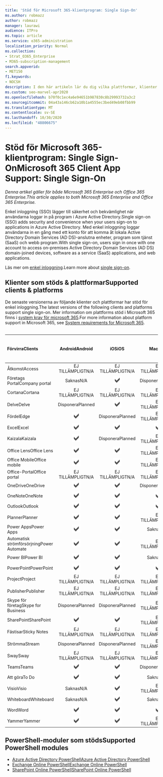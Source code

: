 ```yaml
---
title: 'Stöd för Microsoft 365-klientprogram: Single Sign-On'
ms.author: robmazz
author: robmazz
manager: laurawi
audience: ITPro
ms.topic: article
ms.service: o365-administration
localization_priority: Normal
ms.collection:
- Strat_O365_Enterprise
- M365-subscription-management
search.appverid:
- MET150
f1.keywords:
- NOCSH
description: I den här artikeln lär du dig vilka plattformar, klienter och PowerShell-moduler som stöder enkel inloggning för Microsoft 365.
ms.custom: seo-marvel-apr2020
ms.openlocfilehash: b70f0c1ec4a6e94651b987830c8b29993732a3c2
ms.sourcegitcommit: 04a43a146cb62a10b1a4555ec3bed49eb08fbb99
ms.translationtype: MT
ms.contentlocale: sv-SE
ms.lasthandoff: 10/30/2020
ms.locfileid: "48806675"
---
```

# <a name="microsoft-365-client-app-support-single-sign-on"></a><span data-ttu-id="5f1e7-103">Stöd för Microsoft 365-klientprogram: Single Sign-On</span><span class="sxs-lookup"><span data-stu-id="5f1e7-103">Microsoft 365 Client App Support: Single Sign-On</span></span>

<span data-ttu-id="5f1e7-104">*Denna artikel gäller för både Microsoft 365 Enterprise och Office 365 Enterprise.*</span><span class="sxs-lookup"><span data-stu-id="5f1e7-104">*This article applies to both Microsoft 365 Enterprise and Office 365 Enterprise.*</span></span>

<span data-ttu-id="5f1e7-105">Enkel inloggning (SSO) lägger till säkerhet och bekvämlighet när användarna loggar in på program i Azure Active Directory.</span><span class="sxs-lookup"><span data-stu-id="5f1e7-105">Single sign-on (SSO) adds security and convenience when your users sign-on to applications in Azure Active Directory.</span></span> <span data-ttu-id="5f1e7-106">Med enkel inloggning loggar användarna in en gång med ett konto för att komma åt lokala Active Directory Domain Services (AD DS)-anslutna enheter, program som tjänst (SaaS) och webb program.</span><span class="sxs-lookup"><span data-stu-id="5f1e7-106">With single sign-on, users sign in once with one account to access on-premises Active Directory Domain Services (AD DS) domain-joined devices, software as a service (SaaS) applications, and web applications.</span></span>

<span data-ttu-id="5f1e7-107">Läs mer om [enkel inloggning](https://docs.microsoft.com/azure/active-directory/manage-apps/what-is-single-sign-on).</span><span class="sxs-lookup"><span data-stu-id="5f1e7-107">Learn more about [single sign-on](https://docs.microsoft.com/azure/active-directory/manage-apps/what-is-single-sign-on).</span></span>

## <a name="supported-clients--platforms"></a><span data-ttu-id="5f1e7-108">Klienter som stöds & plattformar</span><span class="sxs-lookup"><span data-stu-id="5f1e7-108">Supported clients & platforms</span></span>

<span data-ttu-id="5f1e7-109">De senaste versionerna av följande klienter och plattformar har stöd för enkel inloggning.</span><span class="sxs-lookup"><span data-stu-id="5f1e7-109">The latest versions of the following clients and platforms support single sign-on.</span></span> <span data-ttu-id="5f1e7-110">Mer information om plattforms stöd i Microsoft 365 finns i [system krav för microsoft 365](https://products.office.com/office-system-requirements).</span><span class="sxs-lookup"><span data-stu-id="5f1e7-110">For more information about platform support in Microsoft 365, see [System requirements for Microsoft 365](https://products.office.com/office-system-requirements).</span></span>
<br>
<br>

| <span data-ttu-id="5f1e7-111">Förvirra</span><span class="sxs-lookup"><span data-stu-id="5f1e7-111">Clients</span></span> | <span data-ttu-id="5f1e7-112">Android</span><span class="sxs-lookup"><span data-stu-id="5f1e7-112">Android</span></span> | <span data-ttu-id="5f1e7-113">iOS</span><span class="sxs-lookup"><span data-stu-id="5f1e7-113">iOS</span></span> | <span data-ttu-id="5f1e7-114">Mac</span><span class="sxs-lookup"><span data-stu-id="5f1e7-114">Mac</span></span>| <span data-ttu-id="5f1e7-115">Windows 10</span><span class="sxs-lookup"><span data-stu-id="5f1e7-115">Windows 10</span></span> <br> <span data-ttu-id="5f1e7-116">Moderna appar</span><span class="sxs-lookup"><span data-stu-id="5f1e7-116">Modern Apps</span></span>| <span data-ttu-id="5f1e7-117">Windows 10</span><span class="sxs-lookup"><span data-stu-id="5f1e7-117">Windows 10</span></span> <br> <span data-ttu-id="5f1e7-118">Datorer</span><span class="sxs-lookup"><span data-stu-id="5f1e7-118">Desktop</span></span> |
|:---|:---:|:---:|:---:|:---:|:---:|
| <span data-ttu-id="5f1e7-119">Åtkomst</span><span class="sxs-lookup"><span data-stu-id="5f1e7-119">Access</span></span> | <span data-ttu-id="5f1e7-120">EJ TILLÄMPLIGT</span><span class="sxs-lookup"><span data-stu-id="5f1e7-120">N/A</span></span> | <span data-ttu-id="5f1e7-121">EJ TILLÄMPLIGT</span><span class="sxs-lookup"><span data-stu-id="5f1e7-121">N/A</span></span> | <span data-ttu-id="5f1e7-122">EJ TILLÄMPLIGT</span><span class="sxs-lookup"><span data-stu-id="5f1e7-122">N/A</span></span> | <span data-ttu-id="5f1e7-123">EJ TILLÄMPLIGT</span><span class="sxs-lookup"><span data-stu-id="5f1e7-123">N/A</span></span> | ![Stöds](../media/check-mark.png) |
| <span data-ttu-id="5f1e7-125">Företags Portal</span><span class="sxs-lookup"><span data-stu-id="5f1e7-125">Company portal</span></span> | <span data-ttu-id="5f1e7-126">Saknas</span><span class="sxs-lookup"><span data-stu-id="5f1e7-126">N/A</span></span> | ![Stöds](../media/check-mark.png) | <span data-ttu-id="5f1e7-128">Disponera</span><span class="sxs-lookup"><span data-stu-id="5f1e7-128">Planned</span></span> | ![Stöds](../media/check-mark.png) | <span data-ttu-id="5f1e7-130">Saknas</span><span class="sxs-lookup"><span data-stu-id="5f1e7-130">N/A</span></span> |
| <span data-ttu-id="5f1e7-131">Cortana</span><span class="sxs-lookup"><span data-stu-id="5f1e7-131">Cortana</span></span> | <span data-ttu-id="5f1e7-132">EJ TILLÄMPLIGT</span><span class="sxs-lookup"><span data-stu-id="5f1e7-132">N/A</span></span> | <span data-ttu-id="5f1e7-133">EJ TILLÄMPLIGT</span><span class="sxs-lookup"><span data-stu-id="5f1e7-133">N/A</span></span> | <span data-ttu-id="5f1e7-134">EJ TILLÄMPLIGT</span><span class="sxs-lookup"><span data-stu-id="5f1e7-134">N/A</span></span> | ![Stöds](../media/check-mark.png) | <span data-ttu-id="5f1e7-136">Saknas</span><span class="sxs-lookup"><span data-stu-id="5f1e7-136">N/A</span></span> |
| <span data-ttu-id="5f1e7-137">Delve</span><span class="sxs-lookup"><span data-stu-id="5f1e7-137">Delve</span></span> | <span data-ttu-id="5f1e7-138">Disponera</span><span class="sxs-lookup"><span data-stu-id="5f1e7-138">Planned</span></span> | ![Stöds](../media/check-mark.png) | <span data-ttu-id="5f1e7-140">EJ TILLÄMPLIGT</span><span class="sxs-lookup"><span data-stu-id="5f1e7-140">N/A</span></span> | <span data-ttu-id="5f1e7-141">EJ TILLÄMPLIGT</span><span class="sxs-lookup"><span data-stu-id="5f1e7-141">N/A</span></span> | <span data-ttu-id="5f1e7-142">EJ TILLÄMPLIGT</span><span class="sxs-lookup"><span data-stu-id="5f1e7-142">N/A</span></span> |
| <span data-ttu-id="5f1e7-143">Fördel</span><span class="sxs-lookup"><span data-stu-id="5f1e7-143">Edge</span></span> | ![Stöds](../media/check-mark.png) | <span data-ttu-id="5f1e7-145">Disponera</span><span class="sxs-lookup"><span data-stu-id="5f1e7-145">Planned</span></span> | <span data-ttu-id="5f1e7-146">EJ TILLÄMPLIGT</span><span class="sxs-lookup"><span data-stu-id="5f1e7-146">N/A</span></span> | <span data-ttu-id="5f1e7-147">EJ TILLÄMPLIGT</span><span class="sxs-lookup"><span data-stu-id="5f1e7-147">N/A</span></span> | ![Stöds](../media/check-mark.png) |
| <span data-ttu-id="5f1e7-149">Excel</span><span class="sxs-lookup"><span data-stu-id="5f1e7-149">Excel</span></span> | ![Stöds](../media/check-mark.png) | ![Stöds](../media/check-mark.png) | ![Stöds](../media/check-mark.png) | ![Stöds](../media/check-mark.png) | ![Stöds](../media/check-mark.png) |
| <span data-ttu-id="5f1e7-155">Kaizala</span><span class="sxs-lookup"><span data-stu-id="5f1e7-155">Kaizala</span></span> | ![Stöds](../media/check-mark.png) | <span data-ttu-id="5f1e7-157">Disponera</span><span class="sxs-lookup"><span data-stu-id="5f1e7-157">Planned</span></span> | <span data-ttu-id="5f1e7-158">EJ TILLÄMPLIGT</span><span class="sxs-lookup"><span data-stu-id="5f1e7-158">N/A</span></span> | <span data-ttu-id="5f1e7-159">EJ TILLÄMPLIGT</span><span class="sxs-lookup"><span data-stu-id="5f1e7-159">N/A</span></span> | <span data-ttu-id="5f1e7-160">EJ TILLÄMPLIGT</span><span class="sxs-lookup"><span data-stu-id="5f1e7-160">N/A</span></span> |
| <span data-ttu-id="5f1e7-161">Office Lens</span><span class="sxs-lookup"><span data-stu-id="5f1e7-161">Office Lens</span></span>| ![Stöds](../media/check-mark.png) | ![Stöds](../media/check-mark.png) | <span data-ttu-id="5f1e7-164">EJ TILLÄMPLIGT</span><span class="sxs-lookup"><span data-stu-id="5f1e7-164">N/A</span></span> | <span data-ttu-id="5f1e7-165">EJ TILLÄMPLIGT</span><span class="sxs-lookup"><span data-stu-id="5f1e7-165">N/A</span></span> | <span data-ttu-id="5f1e7-166">EJ TILLÄMPLIGT</span><span class="sxs-lookup"><span data-stu-id="5f1e7-166">N/A</span></span> |
| <span data-ttu-id="5f1e7-167">Office Mobile</span><span class="sxs-lookup"><span data-stu-id="5f1e7-167">Office mobile</span></span> | ![Stöds](../media/check-mark.png) | ![Stöds](../media/check-mark.png) | <span data-ttu-id="5f1e7-170">EJ TILLÄMPLIGT</span><span class="sxs-lookup"><span data-stu-id="5f1e7-170">N/A</span></span> | <span data-ttu-id="5f1e7-171">EJ TILLÄMPLIGT</span><span class="sxs-lookup"><span data-stu-id="5f1e7-171">N/A</span></span> | <span data-ttu-id="5f1e7-172">EJ TILLÄMPLIGT</span><span class="sxs-lookup"><span data-stu-id="5f1e7-172">N/A</span></span> |
| <span data-ttu-id="5f1e7-173">Office-Portal</span><span class="sxs-lookup"><span data-stu-id="5f1e7-173">Office portal</span></span> | <span data-ttu-id="5f1e7-174">EJ TILLÄMPLIGT</span><span class="sxs-lookup"><span data-stu-id="5f1e7-174">N/A</span></span> | <span data-ttu-id="5f1e7-175">EJ TILLÄMPLIGT</span><span class="sxs-lookup"><span data-stu-id="5f1e7-175">N/A</span></span> | <span data-ttu-id="5f1e7-176">EJ TILLÄMPLIGT</span><span class="sxs-lookup"><span data-stu-id="5f1e7-176">N/A</span></span> | ![Stöds](../media/check-mark.png) | <span data-ttu-id="5f1e7-178">Saknas</span><span class="sxs-lookup"><span data-stu-id="5f1e7-178">N/A</span></span> |
| <span data-ttu-id="5f1e7-179">OneDrive</span><span class="sxs-lookup"><span data-stu-id="5f1e7-179">OneDrive</span></span> | ![Stöds](../media/check-mark.png) | ![Stöds](../media/check-mark.png) | <span data-ttu-id="5f1e7-182">Disponera</span><span class="sxs-lookup"><span data-stu-id="5f1e7-182">Planned</span></span> | ![Stöds](../media/check-mark.png) | <span data-ttu-id="5f1e7-184">Disponera</span><span class="sxs-lookup"><span data-stu-id="5f1e7-184">Planned</span></span> |
| <span data-ttu-id="5f1e7-185">OneNote</span><span class="sxs-lookup"><span data-stu-id="5f1e7-185">OneNote</span></span> | ![Stöds](../media/check-mark.png) | ![Stöds](../media/check-mark.png) | ![Stöds](../media/check-mark.png) | ![Stöds](../media/check-mark.png) | <span data-ttu-id="5f1e7-190">Disponera</span><span class="sxs-lookup"><span data-stu-id="5f1e7-190">Planned</span></span> |
| <span data-ttu-id="5f1e7-191">Outlook</span><span class="sxs-lookup"><span data-stu-id="5f1e7-191">Outlook</span></span> | ![Stöds](../media/check-mark.png) | ![Stöds](../media/check-mark.png) | ![Stöds](../media/check-mark.png) | <span data-ttu-id="5f1e7-195">Disponera</span><span class="sxs-lookup"><span data-stu-id="5f1e7-195">Planned</span></span> | ![Stöds](../media/check-mark.png) |
| <span data-ttu-id="5f1e7-197">Planner</span><span class="sxs-lookup"><span data-stu-id="5f1e7-197">Planner</span></span> | ![Stöds](../media/check-mark.png) | ![Stöds](../media/check-mark.png) | <span data-ttu-id="5f1e7-200">EJ TILLÄMPLIGT</span><span class="sxs-lookup"><span data-stu-id="5f1e7-200">N/A</span></span> | <span data-ttu-id="5f1e7-201">EJ TILLÄMPLIGT</span><span class="sxs-lookup"><span data-stu-id="5f1e7-201">N/A</span></span> | <span data-ttu-id="5f1e7-202">EJ TILLÄMPLIGT</span><span class="sxs-lookup"><span data-stu-id="5f1e7-202">N/A</span></span> |
| <span data-ttu-id="5f1e7-203">Power Apps</span><span class="sxs-lookup"><span data-stu-id="5f1e7-203">Power Apps</span></span> | ![Stöds](../media/check-mark.png) | ![Stöds](../media/check-mark.png) | <span data-ttu-id="5f1e7-206">Saknas</span><span class="sxs-lookup"><span data-stu-id="5f1e7-206">N/A</span></span> | <span data-ttu-id="5f1e7-207">Disponera</span><span class="sxs-lookup"><span data-stu-id="5f1e7-207">Planned</span></span> | <span data-ttu-id="5f1e7-208">Saknas</span><span class="sxs-lookup"><span data-stu-id="5f1e7-208">N/A</span></span> |
| <span data-ttu-id="5f1e7-209">Automatisk strömförsörjning</span><span class="sxs-lookup"><span data-stu-id="5f1e7-209">Power Automate</span></span> | ![Stöds](../media/check-mark.png) | ![Stöds](../media/check-mark.png) | <span data-ttu-id="5f1e7-212">EJ TILLÄMPLIGT</span><span class="sxs-lookup"><span data-stu-id="5f1e7-212">N/A</span></span> | <span data-ttu-id="5f1e7-213">EJ TILLÄMPLIGT</span><span class="sxs-lookup"><span data-stu-id="5f1e7-213">N/A</span></span> | <span data-ttu-id="5f1e7-214">EJ TILLÄMPLIGT</span><span class="sxs-lookup"><span data-stu-id="5f1e7-214">N/A</span></span> |
| <span data-ttu-id="5f1e7-215">Power BI</span><span class="sxs-lookup"><span data-stu-id="5f1e7-215">Power BI</span></span> | ![Stöds](../media/check-mark.png) | ![Stöds](../media/check-mark.png) | <span data-ttu-id="5f1e7-218">Saknas</span><span class="sxs-lookup"><span data-stu-id="5f1e7-218">N/A</span></span> | ![Stöds](../media/check-mark.png) | <span data-ttu-id="5f1e7-220">Disponera</span><span class="sxs-lookup"><span data-stu-id="5f1e7-220">Planned</span></span> |
| <span data-ttu-id="5f1e7-221">PowerPoint</span><span class="sxs-lookup"><span data-stu-id="5f1e7-221">PowerPoint</span></span> | ![Stöds](../media/check-mark.png) | ![Stöds](../media/check-mark.png) | ![Stöds](../media/check-mark.png) | ![Stöds](../media/check-mark.png) | ![Stöds](../media/check-mark.png) |
| <span data-ttu-id="5f1e7-227">Project</span><span class="sxs-lookup"><span data-stu-id="5f1e7-227">Project</span></span> | <span data-ttu-id="5f1e7-228">EJ TILLÄMPLIGT</span><span class="sxs-lookup"><span data-stu-id="5f1e7-228">N/A</span></span> | <span data-ttu-id="5f1e7-229">EJ TILLÄMPLIGT</span><span class="sxs-lookup"><span data-stu-id="5f1e7-229">N/A</span></span> | <span data-ttu-id="5f1e7-230">EJ TILLÄMPLIGT</span><span class="sxs-lookup"><span data-stu-id="5f1e7-230">N/A</span></span> | <span data-ttu-id="5f1e7-231">EJ TILLÄMPLIGT</span><span class="sxs-lookup"><span data-stu-id="5f1e7-231">N/A</span></span> | ![Stöds](../media/check-mark.png) |
| <span data-ttu-id="5f1e7-233">Publisher</span><span class="sxs-lookup"><span data-stu-id="5f1e7-233">Publisher</span></span> | <span data-ttu-id="5f1e7-234">EJ TILLÄMPLIGT</span><span class="sxs-lookup"><span data-stu-id="5f1e7-234">N/A</span></span> | <span data-ttu-id="5f1e7-235">EJ TILLÄMPLIGT</span><span class="sxs-lookup"><span data-stu-id="5f1e7-235">N/A</span></span> | <span data-ttu-id="5f1e7-236">EJ TILLÄMPLIGT</span><span class="sxs-lookup"><span data-stu-id="5f1e7-236">N/A</span></span> | <span data-ttu-id="5f1e7-237">EJ TILLÄMPLIGT</span><span class="sxs-lookup"><span data-stu-id="5f1e7-237">N/A</span></span> | ![Stöds](../media/check-mark.png) |
| <span data-ttu-id="5f1e7-239">Skype för företag</span><span class="sxs-lookup"><span data-stu-id="5f1e7-239">Skype for Business</span></span> | <span data-ttu-id="5f1e7-240">Disponera</span><span class="sxs-lookup"><span data-stu-id="5f1e7-240">Planned</span></span> | <span data-ttu-id="5f1e7-241">Disponera</span><span class="sxs-lookup"><span data-stu-id="5f1e7-241">Planned</span></span> | <span data-ttu-id="5f1e7-242">EJ TILLÄMPLIGT</span><span class="sxs-lookup"><span data-stu-id="5f1e7-242">N/A</span></span> | <span data-ttu-id="5f1e7-243">EJ TILLÄMPLIGT</span><span class="sxs-lookup"><span data-stu-id="5f1e7-243">N/A</span></span> | <span data-ttu-id="5f1e7-244">EJ TILLÄMPLIGT</span><span class="sxs-lookup"><span data-stu-id="5f1e7-244">N/A</span></span> |
| <span data-ttu-id="5f1e7-245">SharePoint</span><span class="sxs-lookup"><span data-stu-id="5f1e7-245">SharePoint</span></span> | ![Stöds](../media/check-mark.png) | ![Stöds](../media/check-mark.png) | <span data-ttu-id="5f1e7-248">EJ TILLÄMPLIGT</span><span class="sxs-lookup"><span data-stu-id="5f1e7-248">N/A</span></span> | <span data-ttu-id="5f1e7-249">EJ TILLÄMPLIGT</span><span class="sxs-lookup"><span data-stu-id="5f1e7-249">N/A</span></span> | <span data-ttu-id="5f1e7-250">EJ TILLÄMPLIGT</span><span class="sxs-lookup"><span data-stu-id="5f1e7-250">N/A</span></span> |
| <span data-ttu-id="5f1e7-251">Fästisar</span><span class="sxs-lookup"><span data-stu-id="5f1e7-251">Sticky Notes</span></span> | <span data-ttu-id="5f1e7-252">EJ TILLÄMPLIGT</span><span class="sxs-lookup"><span data-stu-id="5f1e7-252">N/A</span></span> | <span data-ttu-id="5f1e7-253">EJ TILLÄMPLIGT</span><span class="sxs-lookup"><span data-stu-id="5f1e7-253">N/A</span></span> | <span data-ttu-id="5f1e7-254">EJ TILLÄMPLIGT</span><span class="sxs-lookup"><span data-stu-id="5f1e7-254">N/A</span></span> | <span data-ttu-id="5f1e7-255">EJ TILLÄMPLIGT</span><span class="sxs-lookup"><span data-stu-id="5f1e7-255">N/A</span></span> | ![Stöds](../media/check-mark.png) |
| <span data-ttu-id="5f1e7-257">Strömma</span><span class="sxs-lookup"><span data-stu-id="5f1e7-257">Stream</span></span> | <span data-ttu-id="5f1e7-258">Disponera</span><span class="sxs-lookup"><span data-stu-id="5f1e7-258">Planned</span></span> | <span data-ttu-id="5f1e7-259">Disponera</span><span class="sxs-lookup"><span data-stu-id="5f1e7-259">Planned</span></span> | <span data-ttu-id="5f1e7-260">EJ TILLÄMPLIGT</span><span class="sxs-lookup"><span data-stu-id="5f1e7-260">N/A</span></span> | <span data-ttu-id="5f1e7-261">EJ TILLÄMPLIGT</span><span class="sxs-lookup"><span data-stu-id="5f1e7-261">N/A</span></span> | <span data-ttu-id="5f1e7-262">EJ TILLÄMPLIGT</span><span class="sxs-lookup"><span data-stu-id="5f1e7-262">N/A</span></span> |
| <span data-ttu-id="5f1e7-263">Sway</span><span class="sxs-lookup"><span data-stu-id="5f1e7-263">Sway</span></span> | <span data-ttu-id="5f1e7-264">EJ TILLÄMPLIGT</span><span class="sxs-lookup"><span data-stu-id="5f1e7-264">N/A</span></span> | <span data-ttu-id="5f1e7-265">EJ TILLÄMPLIGT</span><span class="sxs-lookup"><span data-stu-id="5f1e7-265">N/A</span></span> | <span data-ttu-id="5f1e7-266">EJ TILLÄMPLIGT</span><span class="sxs-lookup"><span data-stu-id="5f1e7-266">N/A</span></span> | <span data-ttu-id="5f1e7-267">EJ TILLÄMPLIGT</span><span class="sxs-lookup"><span data-stu-id="5f1e7-267">N/A</span></span> | ![Stöds](../media/check-mark.png) |
| <span data-ttu-id="5f1e7-269">Teams</span><span class="sxs-lookup"><span data-stu-id="5f1e7-269">Teams</span></span> | ![Stöds](../media/check-mark.png) | ![Stöds](../media/check-mark.png) | <span data-ttu-id="5f1e7-272">Disponera</span><span class="sxs-lookup"><span data-stu-id="5f1e7-272">Planned</span></span> | <span data-ttu-id="5f1e7-273">Saknas</span><span class="sxs-lookup"><span data-stu-id="5f1e7-273">N/A</span></span> | <span data-ttu-id="5f1e7-274">Disponera</span><span class="sxs-lookup"><span data-stu-id="5f1e7-274">Planned</span></span> |
| <span data-ttu-id="5f1e7-275">Att göra</span><span class="sxs-lookup"><span data-stu-id="5f1e7-275">To Do</span></span> | ![Stöds](../media/check-mark.png) | ![Stöds](../media/check-mark.png) | <span data-ttu-id="5f1e7-278">Saknas</span><span class="sxs-lookup"><span data-stu-id="5f1e7-278">N/A</span></span> | ![Stöds](../media/check-mark.png) | <span data-ttu-id="5f1e7-280">Saknas</span><span class="sxs-lookup"><span data-stu-id="5f1e7-280">N/A</span></span> |
| <span data-ttu-id="5f1e7-281">Visio</span><span class="sxs-lookup"><span data-stu-id="5f1e7-281">Visio</span></span> | <span data-ttu-id="5f1e7-282">Saknas</span><span class="sxs-lookup"><span data-stu-id="5f1e7-282">N/A</span></span> | ![Stöds](../media/check-mark.png) | <span data-ttu-id="5f1e7-284">EJ TILLÄMPLIGT</span><span class="sxs-lookup"><span data-stu-id="5f1e7-284">N/A</span></span> | <span data-ttu-id="5f1e7-285">EJ TILLÄMPLIGT</span><span class="sxs-lookup"><span data-stu-id="5f1e7-285">N/A</span></span> | ![Stöds](../media/check-mark.png) |
| <span data-ttu-id="5f1e7-287">Whiteboard</span><span class="sxs-lookup"><span data-stu-id="5f1e7-287">Whiteboard</span></span> | <span data-ttu-id="5f1e7-288">Saknas</span><span class="sxs-lookup"><span data-stu-id="5f1e7-288">N/A</span></span> | ![Stöds](../media/check-mark.png) | <span data-ttu-id="5f1e7-290">Saknas</span><span class="sxs-lookup"><span data-stu-id="5f1e7-290">N/A</span></span> | ![Stöds](../media/check-mark.png) | <span data-ttu-id="5f1e7-292">Saknas</span><span class="sxs-lookup"><span data-stu-id="5f1e7-292">N/A</span></span> |
| <span data-ttu-id="5f1e7-293">Word</span><span class="sxs-lookup"><span data-stu-id="5f1e7-293">Word</span></span> | ![Stöds](../media/check-mark.png) | ![Stöds](../media/check-mark.png) | ![Stöds](../media/check-mark.png) | ![Stöds](../media/check-mark.png) | ![Stöds](../media/check-mark.png) |
| <span data-ttu-id="5f1e7-299">Yammer</span><span class="sxs-lookup"><span data-stu-id="5f1e7-299">Yammer</span></span> | ![Stöds](../media/check-mark.png) | ![Stöds](../media/check-mark.png) | <span data-ttu-id="5f1e7-302">EJ TILLÄMPLIGT</span><span class="sxs-lookup"><span data-stu-id="5f1e7-302">N/A</span></span> | <span data-ttu-id="5f1e7-303">EJ TILLÄMPLIGT</span><span class="sxs-lookup"><span data-stu-id="5f1e7-303">N/A</span></span> | <span data-ttu-id="5f1e7-304">Disponera</span><span class="sxs-lookup"><span data-stu-id="5f1e7-304">Planned</span></span> |

## <a name="supported-powershell-modules"></a><span data-ttu-id="5f1e7-305">PowerShell-moduler som stöds</span><span class="sxs-lookup"><span data-stu-id="5f1e7-305">Supported PowerShell modules</span></span>

- [<span data-ttu-id="5f1e7-306">Azure Active Directory PowerShell</span><span class="sxs-lookup"><span data-stu-id="5f1e7-306">Azure Active Directory PowerShell</span></span>](https://docs.microsoft.com/powershell/azure/active-directory/overview?view=azureadps-2.0)
- [<span data-ttu-id="5f1e7-307">Exchange Online PowerShell</span><span class="sxs-lookup"><span data-stu-id="5f1e7-307">Exchange Online PowerShell</span></span>](https://docs.microsoft.com/powershell/exchange/exchange-online-powershell)
- [<span data-ttu-id="5f1e7-308">SharePoint Online PowerShell</span><span class="sxs-lookup"><span data-stu-id="5f1e7-308">SharePoint Online PowerShell</span></span>](https://docs.microsoft.com/powershell/sharepoint/sharepoint-online/connect-sharepoint-online)
